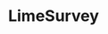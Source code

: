 ---
draft: false
title: LimeSurvey
content:
  id: limesurvey
  name: LimeSurvey
  website: https://www.limesurvey.org/
  short_description: LimeSurvey is the most popular FOSS online survey tool on the web.
---